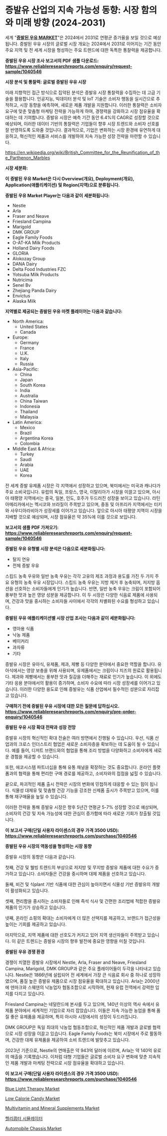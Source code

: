 <p><h1>증발유 산업의 지속 가능성 동향: 시장 함의와 미래 방향 (2024-2031)</h1></p><p>세계 "<strong><a href="https://www.reliableresearchreports.com/evaporated-milk-r1040546?utm_campaign=105&utm_medium=8&utm_source=Github&utm_content=ia&utm_term=10102024&utm_id=evaporated-milk">증발된 우유 MARKET</a></strong>"은 2024에서 2031로 연평균 증가율을 보일 것으로 예상됩니다. 증발된 우유 시장의 글로벌 시장 개요는 2024에서 2031로 이어지는 기간 동안 주요 지역 및 전 세계 시장을 형성하는 주요 트렌드에 대한 독특한 통찰력을 제공합니다.</p>
<p><strong>증발된 우유 시장 조사 보고서의 PDF 샘플 다운로드: <a href="https://www.reliableresearchreports.com/enquiry/request-sample/1040546?utm_campaign=105&utm_medium=8&utm_source=Github&utm_content=ia&utm_term=10102024&utm_id=evaporated-milk">https://www.reliableresearchreports.com/enquiry/request-sample/1040546</a></strong></p>
<p><strong>시장 분석 및 통찰력: 글로벌 증발된 우유 시장</strong></p>
<p><p>미래 지향적인 접근 방식으로 집약된 분석은 증발유 시장 통찰력을 수집하는 데 고급 기술을 활용합니다. 인공지능, 빅데이터 분석 및 IoT 기술은 소비자 행동을 실시간으로 추적하고, 시장 동향을 예측하며, 새로운 제품 개발을 지원합니다. 이러한 통찰력은 소비자 요구에 맞춘 맞춤형 마케팅 전략을 가능하게 하여, 경쟁력을 강화하고 시장 점유율을 확대하는 데 기여합니다. 증발유 시장은 예측 기간 동안 6.4%의 CAGR로 성장할 것으로 예상되며, 이러한 데이터 기반의 통찰력은 기업들이 향후 시장 트렌드와 소비자 선호를 잘 반영하도록 도와줄 것입니다. 결과적으로, 기업은 변화하는 시장 환경에 유연하게 대응하고, 혁신적인 제품과 서비스를 개발하여 지속 가능한 성장 전략을 마련할 수 있습니다.</p></p>
<p><a href="%7CAUTHORITHY_DOMAIN_URL%7C?utm_campaign=105&utm_medium=8&utm_source=Github&utm_content=ia&utm_term=10102024&utm_id=evaporated-milk">https://en.wikipedia.org/wiki/British_Committee_for_the_Reunification_of_the_Parthenon_Marbles</a></p>
<p><strong>시장 세분화:</strong></p>
<p><strong>이 증발된 우유 Market은 다시 Overview(개요), Deployment(개요), Application(애플리케이션) 및 Region(지역)으로 분류됩니다.</strong></p>
<p><strong>증발된 우유 Market Player는 다음과 같이 세분화됩니다:</strong></p>
<p><ul><li>Nestle</li><li>Arla</li><li>Fraser and Neave</li><li>Friesland Campina</li><li>Marigold</li><li>DMK GROUP</li><li>Eagle Family Foods</li><li>O-AT-KA Milk Products</li><li>Holland Dairy Foods</li><li>GLORIA</li><li>Alokozay Group</li><li>DANA Dairy</li><li>Delta Food Industries FZC</li><li>Yotsuba Milk Products</li><li>Nutricima</li><li>Senel Bv</li><li>Zhejiang Panda Dairy</li><li>Envictus</li><li>Alaska Milk</li></ul></p>
<p><strong>지역별로 제공되는 증발된 우유 마켓 플레이어는 다음과 같습니다:</strong></p>
<p><ul>
    <li>
        North America:
        <ul>
            <li>United States</li>
            <li>Canada</li>
        </ul>
    </li>
    <li>
        Europe:
        <ul>
            <li>Germany</li>
            <li>France</li>
            <li>U.K.</li>
            <li>Italy</li>
            <li>Russia</li>
        </ul>
    </li>
    <li>
        Asia-Pacific:
        <ul>
            <li>China</li>
            <li>Japan</li>
            <li>South Korea</li>
            <li>India</li>
            <li>Australia</li>
            <li>China Taiwan</li>
            <li>Indonesia</li>
            <li>Thailand</li>
            <li>Malaysia</li>
        </ul>
    </li>
    <li>
        Latin America:
        <ul>
            <li>Mexico</li>
            <li>Brazil</li>
            <li>Argentina Korea</li>
            <li>Colombia</li>
        </ul>
    </li>
    <li>
        Middle East & Africa:
        <ul>
            <li>Turkey</li>
            <li>Saudi</li>
            <li>Arabia</li>
            <li>UAE</li>
            <li>Korea</li>
        </ul>
    </li>
    </ul></p>
<p><p>전 세계 증발 유제품 시장은 각 지역에서 성장하고 있으며, 북미에서는 미국과 캐나다가 주요 소비국입니다. 유럽의 독일, 프랑스, 영국, 이탈리아가 시장을 이끌고 있으며, 아시아 태평양 지역에서는 중국, 일본, 인도, 호주가 두드러진 성장을 보이고 있습니다. 라틴 아메리카에서는 멕시코와 브라질이 주목받고 있으며, 중동 및 아프리카 지역에서는 터키와 사우디아라비아가 성장세를 이어가고 있습니다. 앞으로 아시아 태평양 지역이 시장을 지배할 것으로 예상되며, 시장 점유율은 약 35%에 이를 것으로 보입니다.</p></p>
<p><strong>보고서의 샘플 PDF 가져오기: <a href="https://www.reliableresearchreports.com/enquiry/request-sample/1040546?utm_campaign=105&utm_medium=8&utm_source=Github&utm_content=ia&utm_term=10102024&utm_id=evaporated-milk">https://www.reliableresearchreports.com/enquiry/request-sample/1040546</a></strong></p>
<p><strong>증발된 우유 유형별 시장 분석은 다음으로 세분화됩니다:</strong></p>
<p><ul><li>탈지 연유</li><li>전체 증발 우유</li></ul></p>
<p><p>스킴드 농축 우유와 일반 농축 우유는 각각 고유의 제조 과정과 용도를 가진 두 가지 주요 유형의 농축 우유 시장입니다. 스킴드 농축 우유는 지방 제거 후 농축되며, 저지방 옵션을 선호하는 소비자들에게 인기가 높습니다. 반면, 일반 농축 우유는 크림이 포함되어 풍부한 맛과 높은 영양 성분을 제공합니다. 이 두 시장은 다양한 식음료 제품에 사용되며, 건강과 맛을 중시하는 소비자들 사이에서 각각의 차별화된 수요를 형성하고 있습니다.</p></p>
<p><strong>증발된 우유 애플리케이션별 시장 산업 조사는 다음과 같이 세분화됩니다:</strong></p>
<p><ul><li>영아용 식품</li><li>낙농 제품</li><li>베이커리</li><li>과자류</li><li>기타</li></ul></p>
<p><p>증발유 시장은 유아식, 유제품, 제과, 제빵 등 다양한 분야에서 중요한 역할을 합니다. 유아식에서는 영양 보충을 위해 사용되며, 유제품에서는 크림이나 치즈의 원료로 활용됩니다. 제과와 제빵에서는 풍부한 맛과 질감을 더해주는 재료로 인기가 높습니다. 이 외에도 기타 응용 분야에서의 활용이 증가하며, 소비자 수요에 따라 시장 성장세를 이어가고 있습니다. 이러한 다양한 용도로 인해 증발유는 식품 산업에서 필수적인 성분으로 자리잡고 있습니다.</p></p>
<p><strong>구매하기 전에 증발된 우유 시장에 대한 모든 질문에 답하십시오. <a href="https://www.reliableresearchreports.com/enquiry/pre-order-enquiry/1040546?utm_campaign=105&utm_medium=8&utm_source=Github&utm_content=ia&utm_term=10102024&utm_id=evaporated-milk">https://www.reliableresearchreports.com/enquiry/pre-order-enquiry/1040546</a></strong></p>
<p><strong>증발된 우유 시장 확대 전략과 성장 전망</strong></p>
<p><p>증발유 시장의 혁신적인 확대 전술은 여러 방면에서 진행될 수 있습니다. 우선, 식품 산업과의 크로스 인더스트리 협업은 새로운 소비자층을 확보하는 데 도움이 될 수 있습니다. 예를 들어, 디저트 브랜드와의 협업을 통해 조리 방법을 다양화하고 소비자에게 새로운 경험을 제공할 수 있습니다. </p><p>또한, 에코시스템 파트너십을 통해 유통 채널을 확장하는 것도 중요합니다. 온라인 플랫폼과의 협력을 통해 편리한 구매 경로를 제공하고, 소비자와의 접점을 넓힐 수 있습니다. </p><p>끝으로, 파괴적인 제품 출시 전략은 시장의 변화에 민첩하게 대응할 수 있는 힘이 됩니다. 식물성 대체유 및 맞춤형 건강 기능을 강조한 신제품 출시가 주목받고 있으며, 이를 통해 재구매율을 높일 수 있습니다. </p><p>이러한 전략을 통해 증발유 시장은 향후 5년간 연평균 5-7% 성장할 것으로 예상되며, 소비자의 건강 및 지속 가능성에 대한 관심이 증가함에 따라 새로운 기회가 창출될 것입니다.</p></p>
<p><strong>이 보고서 구매(단일 사용자 라이센스의 경우 가격 3500 USD): <a href="https://www.reliableresearchreports.com/purchase/1040546?utm_campaign=105&utm_medium=8&utm_source=Github&utm_content=ia&utm_term=10102024&utm_id=evaporated-milk">https://www.reliableresearchreports.com/purchase/1040546</a></strong></p>
<p><strong>증발된 우유 시장의 역동성을 형성하는 시장 동향</strong></p>
<p><p>증발유 시장의 동향은 다음과 같습니다. </p><p>첫째, 건강 및 웰빙 트렌드의 부상으로 저지방 및 무지방 증발유 제품에 대한 수요가 증가하고 있습니다. 소비자들은 건강을 중시하며 대체 제품을 선호하고 있습니다. </p><p>둘째, 비건 및 식plant 기반 식품에 대한 관심이 높아지면서 식물성 기반 증발유의 개발이 활성화되고 있습니다. </p><p>셋째, 편리함을 중시하는 소비자들로 인해 즉석 식사 및 간편한 조리법에 적합한 증발유 제품의 인기가 상승하고 있습니다. </p><p>넷째, 온라인 쇼핑의 확대는 소비자에게 더 많은 선택지를 제공하고, 브랜드가 접근성을 높이는 기회를 제공하고 있습니다. </p><p>마지막으로, 지역 제품에 대한 선호도가 커지고 있어 지역 생산자들이 주목받고 있습니다. 이 같은 트렌드는 증발유 시장의 향후 발전에 중요한 영향을 미칠 것입니다.</p></p>
<p><strong>증발된 우유 경쟁 환경</strong></p>
<p><p>경쟁이 치열한 증발유 시장에서 Nestle, Arla, Fraser and Neave, Friesland Campina, Marigold, DMK GROUP과 같은 주요 플레이어들이 두각을 나타내고 있습니다. Nestle은 1866년에 설립되어 전 세계에서 가장 큰 식음료 회사 중 하나로 성장하였으며, 품질 높은 증발유 제품으로 시장 점유율을 확대하고 있습니다. Arla는 2000년에 덴마크와 스웨덴의 낙농업자 협동조합으로 시작하여, 현재 유럽 전역에서 강력한 입지를 다지고 있습니다.</p><p>Friesland Campina는 네덜란드에 본사를 두고 있으며, 140년 이상의 역사 속에서 유제품 분야에서 세계적인 기업으로 자리 잡았습니다. 이들은 지속 가능한 농업을 통해 품질 좋은 유제품을 제공하며, 특히 아시아 시장에서의 성장이 두드러집니다.</p><p>DMK GROUP은 독일 최대의 낙농업 협동조합으로, 혁신적인 제품 개발과 글로벌 협력으로 시장 성장을 이끌고 있습니다. Eagle Family Foods는 북미 시장에서 주로 활동하며, 건강한 대체 유제품을 제공하여 소비 트렌드에 발맞추고 있습니다.</p><p>2023년 기준으로, Nestle의 연매출은 약 943억 달러에 이르며, Arla는 약 140억 유로의 매출을 기록했습니다. 이처럼 대형 기업들은 글로벌 소비자 요구 변화에 맞춘 지속적인 제품 개발과 마케팅 전략으로 시장 점유율을 확대하고 있습니다.</p></p>
<p><strong>이 보고서 구매(단일 사용자 라이센스의 경우 가격 3500 USD): <a href="https://www.reliableresearchreports.com/purchase/1040546?utm_campaign=105&utm_medium=8&utm_source=Github&utm_content=ia&utm_term=10102024&utm_id=evaporated-milk">https://www.reliableresearchreports.com/purchase/1040546</a></strong></p>
<p><p><a href="https://www.linkedin.com/pulse/blue-light-therapy-market-drivers-challenges-forecast-2024-2031-hfaqc?utm_campaign=105&utm_medium=8&utm_source=Github&utm_content=ia&utm_term=10102024&utm_id=evaporated-milk">Blue Light Therapy Market</a></p><p><a href="https://issuu.com/reportprime-2/docs/low-calorie-candy-market-size-2030._19cf09d40aba5a?utm_campaign=105&utm_medium=8&utm_source=Github&utm_content=ia&utm_term=10102024&utm_id=evaporated-milk">Low Calorie Candy Market</a></p><p><a href="https://issuu.com/reportprime-2/docs/multivitamin-and-mineral-supplement_a449f1d3749543?utm_campaign=105&utm_medium=8&utm_source=Github&utm_content=ia&utm_term=10102024&utm_id=evaporated-milk">Multivitamin and Mineral Supplements Market</a></p><p><a href="https://github.com/laholand/Market-Research-Report-List-6/blob/main/334325517396.md?utm_campaign=105&utm_medium=8&utm_source=Github&utm_content=ia&utm_term=10102024&utm_id=evaporated-milk">헬리콥터 시뮬레이터</a></p><p><a href="https://github.com/RoseBoyd475/Market-Research-Report-List-1/blob/main/automobile-chassis-market.md?utm_campaign=105&utm_medium=8&utm_source=Github&utm_content=ia&utm_term=10102024&utm_id=evaporated-milk">Automobile Chassis Market</a></p></p>